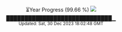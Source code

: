 <p align="center">
⏳Year Progress (99.66 %) <img src="https://file5s.ratemyserver.net/mobs/1062.gif"><br>
█████████████████████████████▁ <br>
<sub>Updated: Sat, 30 Dec 2023 18:02:48 GMT</sub>
</p>

